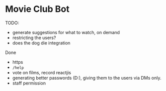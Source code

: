 # Movie Club Bot

TODO:

- generate suggestions for what to watch, on demand
- restricting the users?
- does the dog die integration

Done

- https
- `/help`
- vote on films, record reactjis
- generating better passwords (D:), giving them to the users via DMs only.
- staff permission

